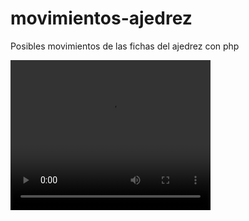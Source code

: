 # movimientos-ajedrez
Posibles movimientos de las fichas del ajedrez con php

 <video width="320" height="240" autoplay>
  <source src="movimientos_ajedrez.mp4.mp4" type="video/mp4">
Your browser does not support the video tag.
</video> 


